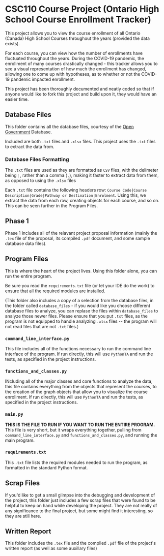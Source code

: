 # CSC110 Course Project (Ontario High School Course Enrollment Tracker)
This project allows you to view the course enrollment of all Ontario (Canada) High School Courses throughout the years (provided the data exists).

For each course, you can view how the number of enrollments have fluctuated throughout the years. During the COVID-19 pandemic, the enrollment of many courses drastically changed - this tracker allows you to see a visual representation of how much the enrollment has changed, allowing one to come up with hypotheses, as to whether or not the COVID-19 pandemic impacted enrollment.

This project has been thoroughly documented and neatly coded so that if anyone would like to fork this project and build upon it, they would have an easier time.

## Database Files
This folder contains all the database files, courtesy of the [Open Government](open.canada.ca) Database.

Included are both `.txt` files and `.xlsx` files. This project uses the `.txt` files to extract the data from.

### Database Files Formatting
The `.txt` files are used as they are formatted as `CSV` files, with the delimeter being `|`, rather than a comma (`,`), making it faster to extract data from them, as opposed to using the `.xlsx` files

Each `.txt` file contains the following headers row: `Course Code|Course Description|Grade|Pathway or Destination|Enrolment`. Using this, we extract the data from each row, creating objects for each course, and so on. This can be seen further in the Program Files. 

## Phase 1
Phase 1 includes all of the relavant project proposal information (mainly the `.tex` file of the proposal, its compiled `.pdf` document, and some sample database data files).

## Program Files
This is where the heart of the project lives. Using this folder alone, you can run the entire program.

Be sure you read the `requirements.txt` file (or let your IDE do the work) to ensure that all the required modules are installed.

(This folder also includes a copy of a selection from the database files, in the folder called `database_files` - if you would like you choose different database files to analyze, you can replase the files within `database_files` to analyze those newer files. Please ensure that you put `.txt` files, as the program is not equipped to handle analyzing `.xlsx` files -- the program will not read files that are not `.txt` files.)

### `command_line_interface.py`
This file includes all of the functions necessary to run the command line interface of the program. If run directly, this will use `PythonTA` and run the tests, as specified in the project instructions.

### `functions_and_classes.py`
INcluding all of the major classes and core functions to analyze the data, this file contains everything from the objects that represent the courses, to the creation of the graph objects that allow you to visualize the course enrollment. If run directly, this will use `PythonTA` and run the tests, as specified in the project instructions.

### `main.py`
**THIS IS THE FILE TO RUN IF YOU WANT TO RUN THE ENTIRE PROGRAM.** This file is very short, but it wraps everything together, pulling from `command_line_interface.py` and `functions_and_classes.py`, and running the main program.

### `requirements.txt`
This `.txt` file lists the required modules needed to run the program, as formatted in the standard Python format.

## Scrap Files
If you'd like to get a small glimpse into the debugging and development of the project, this folder just includes a few scrap files that were found to be helpful to keep on hand while developing the project. They are not really of any significance to the final project, but some might find it interesting, so they are still here.

## Written Report
This folder includes the `.tex` file and the compiled `.pdf` file of the project's written report (as well as some auxillary files)
